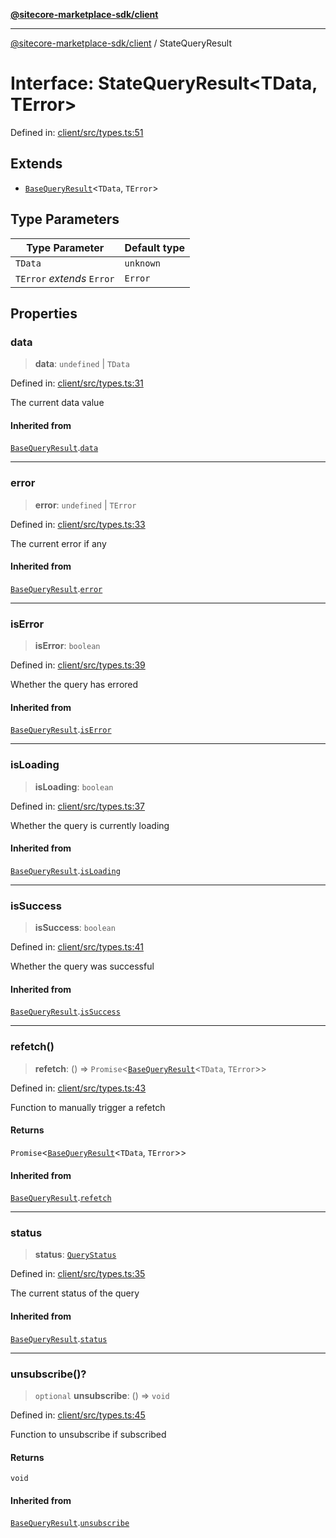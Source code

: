[**@sitecore-marketplace-sdk/client**](../README.md)

***

[@sitecore-marketplace-sdk/client](../README.md) / StateQueryResult

# Interface: StateQueryResult\<TData, TError\>

Defined in: [client/src/types.ts:51](https://github.com/Sitecore/marketplace-sdk/blob/main/packages/client/src/types.ts#L51)

## Extends

- [`BaseQueryResult`](BaseQueryResult.md)\<`TData`, `TError`\>

## Type Parameters

| Type Parameter | Default type |
| ------ | ------ |
| `TData` | `unknown` |
| `TError` *extends* `Error` | `Error` |

## Properties

### data

> **data**: `undefined` \| `TData`

Defined in: [client/src/types.ts:31](https://github.com/Sitecore/marketplace-sdk/blob/main/packages/client/src/types.ts#L31)

The current data value

#### Inherited from

[`BaseQueryResult`](BaseQueryResult.md).[`data`](BaseQueryResult.md#data)

***

### error

> **error**: `undefined` \| `TError`

Defined in: [client/src/types.ts:33](https://github.com/Sitecore/marketplace-sdk/blob/main/packages/client/src/types.ts#L33)

The current error if any

#### Inherited from

[`BaseQueryResult`](BaseQueryResult.md).[`error`](BaseQueryResult.md#error)

***

### isError

> **isError**: `boolean`

Defined in: [client/src/types.ts:39](https://github.com/Sitecore/marketplace-sdk/blob/main/packages/client/src/types.ts#L39)

Whether the query has errored

#### Inherited from

[`BaseQueryResult`](BaseQueryResult.md).[`isError`](BaseQueryResult.md#iserror)

***

### isLoading

> **isLoading**: `boolean`

Defined in: [client/src/types.ts:37](https://github.com/Sitecore/marketplace-sdk/blob/main/packages/client/src/types.ts#L37)

Whether the query is currently loading

#### Inherited from

[`BaseQueryResult`](BaseQueryResult.md).[`isLoading`](BaseQueryResult.md#isloading)

***

### isSuccess

> **isSuccess**: `boolean`

Defined in: [client/src/types.ts:41](https://github.com/Sitecore/marketplace-sdk/blob/main/packages/client/src/types.ts#L41)

Whether the query was successful

#### Inherited from

[`BaseQueryResult`](BaseQueryResult.md).[`isSuccess`](BaseQueryResult.md#issuccess)

***

### refetch()

> **refetch**: () => `Promise`\<[`BaseQueryResult`](BaseQueryResult.md)\<`TData`, `TError`\>\>

Defined in: [client/src/types.ts:43](https://github.com/Sitecore/marketplace-sdk/blob/main/packages/client/src/types.ts#L43)

Function to manually trigger a refetch

#### Returns

`Promise`\<[`BaseQueryResult`](BaseQueryResult.md)\<`TData`, `TError`\>\>

#### Inherited from

[`BaseQueryResult`](BaseQueryResult.md).[`refetch`](BaseQueryResult.md#refetch)

***

### status

> **status**: [`QueryStatus`](../type-aliases/QueryStatus.md)

Defined in: [client/src/types.ts:35](https://github.com/Sitecore/marketplace-sdk/blob/main/packages/client/src/types.ts#L35)

The current status of the query

#### Inherited from

[`BaseQueryResult`](BaseQueryResult.md).[`status`](BaseQueryResult.md#status)

***

### unsubscribe()?

> `optional` **unsubscribe**: () => `void`

Defined in: [client/src/types.ts:45](https://github.com/Sitecore/marketplace-sdk/blob/main/packages/client/src/types.ts#L45)

Function to unsubscribe if subscribed

#### Returns

`void`

#### Inherited from

[`BaseQueryResult`](BaseQueryResult.md).[`unsubscribe`](BaseQueryResult.md#unsubscribe)
